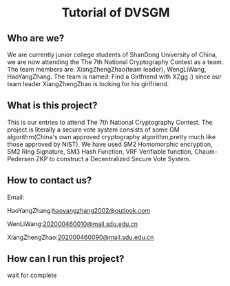 # <center>Tutorial of DVSGM</center>



## Who are we?

We are currently junior college students of ShanDong University of China, we are now attending the The 7th National Cryptography Contest as a team. The team members are: XiangZhengZhao(team leader), WengLiWang, HaoYangZhang. The team is named: Find a Girlfriend with XZgg :) since our team leader XiangZhengZhao is looking for his girlfriend.



## What is this project?

This is our entries to attend The 7th National Cryptography Contest. The project is literally a secure vote system consists of some GM algorithm(China's own approved cryptography algorithm,pretty much like those approved by NIST). We have used SM2 Homomorphic encryption, SM2 Ring Signature, SM3 Hash Function, VRF Verifiable function, Chaum-Pedersen ZKP to construct a Decentralized Secure Vote System.



## How to contact us?

Email:

HaoYangZhang:haoyangzhang2002@outlook.com

WenLiWang:202000460010@mail.sdu.edu.cn

XiangZhengZhao:202000460090@mail.sdu.edu.cn



## How can I run this project?

wait for complete
